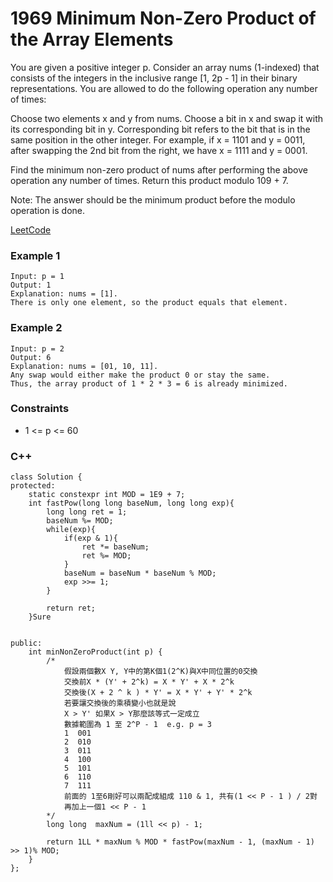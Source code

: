 # 1969 Minimum Non-Zero Product of the Array Elements

You are given a positive integer p. Consider an array nums (1-indexed) that consists of the integers in the inclusive range [1, 2p - 1] in their binary representations. You are allowed to do the following operation any number of times:

Choose two elements x and y from nums.
Choose a bit in x and swap it with its corresponding bit in y. Corresponding bit refers to the bit that is in the same position in the other integer.
For example, if x = 1101 and y = 0011, after swapping the 2nd bit from the right, we have x = 1111 and y = 0001.

Find the minimum non-zero product of nums after performing the above operation any number of times. Return this product modulo 109 + 7.

Note: The answer should be the minimum product before the modulo operation is done.

[LeetCode](https://leetcode.cn/problems/minimum-non-zero-product-of-the-array-elements/description/)

### Example 1

```
Input: p = 1
Output: 1
Explanation: nums = [1].
There is only one element, so the product equals that element.
```

### Example 2

```
Input: p = 2
Output: 6
Explanation: nums = [01, 10, 11].
Any swap would either make the product 0 or stay the same.
Thus, the array product of 1 * 2 * 3 = 6 is already minimized.
```

### Constraints

* 1 <= p <= 60

### C++ 

```
class Solution {
protected:
    static constexpr int MOD = 1E9 + 7; 
    int fastPow(long long baseNum, long long exp){
        long long ret = 1;
        baseNum %= MOD;
        while(exp){
            if(exp & 1){
                ret *= baseNum;
                ret %= MOD;
            }
            baseNum = baseNum * baseNum % MOD;
            exp >>= 1;
        }

        return ret;
    }Sure
    

public:
    int minNonZeroProduct(int p) {
        /*
            假設兩個數X Y, Y中的第K個1(2^K)與X中同位置的0交換
            交換前X * (Y' + 2^k) = X * Y' + X * 2^k
            交換後(X + 2 ^ k ) * Y' = X * Y' + Y' * 2^k
            若要讓交換後的乘積變小也就是說
            X > Y' 如果X > Y那麼該等式一定成立
            數據範圍為 1 至 2^P - 1  e.g. p = 3
            1  001
            2  010
            3  011
            4  100
            5  101
            6  110
            7  111
            前面的 1至6剛好可以兩配成組成 110 & 1, 共有(1 << P - 1 ) / 2對
            再加上一個1 << P - 1 
        */
        long long  maxNum = (1ll << p) - 1;

        return 1LL * maxNum % MOD * fastPow(maxNum - 1, (maxNum - 1) >> 1)% MOD;            
    }
};
```
